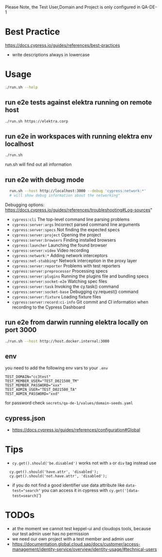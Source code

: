 Please Note, the Test User,Domain and Project is only configured in QA-DE-1

# Best Practice

https://docs.cypress.io/guides/references/best-practices

* write descriptions always in lowercase

# Usage

```bash
./run.sh --help
```

## run e2e tests against elektra running on remote host

```bash
./run.sh https://elektra.corp
```

## run e2e in workspaces with running elektra env localhost

```bash
./run.sh
```

run.sh will find out all information

## run e2e with debug mode

```bash
  run.sh --host http://localhost:3000 --debug 'cypress:network:*'
  # will show debug information about the networking"
```

Debugging options: https://docs.cypress.io/guides/references/troubleshooting#Log-sources"

- `cypress:cli` The top-level command line parsing problems
- `cypress:server:args` Incorrect parsed command line arguments
- `cypress:server:specs` Not finding the expected specs
- `cypress:server:project` Opening the project
- `cypress:server:browsers` Finding installed browsers
- `cypress:launcher` Launching the found browser
- `cypress:server:video` Video recording
- `cypress:network:*` Adding network interceptors
- `cypress:net-stubbing*` Network interception in the proxy layer
- `cypress:server:reporter` Problems with test reporters
- `cypress:server:preprocessor` Processing specs
- `cypress:server:plugins` Running the plugins file and bundling specs
- `cypress:server:socket-e2e` Watching spec files
- `cypress:server:task` Invoking the cy.task() command
- `cypress:server:socket-base` Debugging cy.request() command
- `cypress:server:fixture` Loading fixture files
- `cypress:server:record:ci-info` Git commit and CI information when recording to the Cypress Dashboard

## run e2e from darwin running elektra locally on port 3000

```bash
./run.sh --host http://host.docker.internal:3000
```

## env

you need to add the following env vars to your `.env`

```
TEST_DOMAIN="cc3test"
TEST_MEMBER_USER="TEST_D021500_TM"
TEST_MEMBER_PASSWORD="xxx"
TEST_ADMIN_USER="TEST_D021500_TA"
TEST_ADMIN_PASSWORD="xxd"
```

for password check `secrets/qa-de-1/values/domain-seeds.yaml`

## cypress.json

* https://docs.cypress.io/guides/references/configuration#Global

# Tips

* `cy.get().should('be.disabled')` works not with `a` or `div` tag instead use
```
  cy.get().should('have.attr', 'disabled');
  cy.get().should('not.have.attr', 'disabled');
```

* if you do not find a good identifier use data attribute like `data-test="search"` you can access it in cypress with `cy.get('[data-test=search]`')

# TODOs

* at the moment we cannot test keppel-ui and cloudops tools, because our test admin user has no permission
* we need our own project with a test member and admin user
* https://documentation.global.cloud.sap/docs/customer/access-management/identity-service/overview/identity-usage/#technical-users